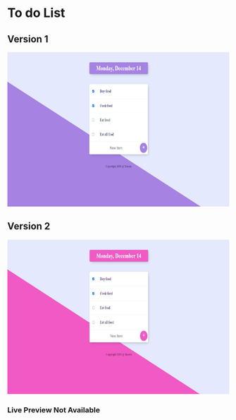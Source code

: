 # To do List

## Version 1
<img src="images/ss1.jpg" alt="Coder GIF" width="700" height="350">

## Version 2
<img src="images/ss2.jpg" alt="Coder GIF" width="700" height="350">

### Live Preview Not Available
